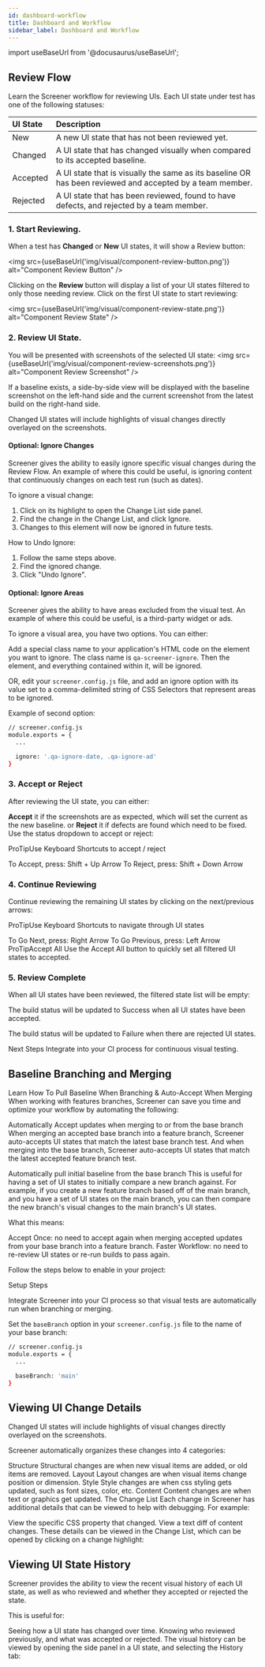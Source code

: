 ```yaml
---
id: dashboard-workflow
title: Dashboard and Workflow
sidebar_label: Dashboard and Workflow
---
```


import useBaseUrl from '@docusaurus/useBaseUrl';

## Review Flow

Learn the Screener workflow for reviewing UIs. Each UI state under test has one of the following statuses:

| UI State | Description
| :-- | :--
| New	| A new UI state that has not been reviewed yet.
| Changed	| A UI state that has changed visually when compared to its accepted baseline.
| Accepted | A UI state that is visually the same as its baseline OR has been reviewed and accepted by a team member.
| Rejected | A UI state that has been reviewed, found to have defects, and rejected by a team member.

### 1. Start Reviewing.

When a test has **Changed** or **New** UI states, it will show a Review button:

<img src={useBaseUrl('img/visual/component-review-button.png')} alt="Component Review Button" />

Clicking on the **Review** button will display a list of your UI states filtered to only those needing review. Click on the first UI state to start reviewing:

<img src={useBaseUrl('img/visual/component-review-state.png')} alt="Component Review State" />

### 2. Review UI State.

You will be presented with screenshots of the selected UI state:
<img src={useBaseUrl('img/visual/component-review-screenshots.png')} alt="Component Review Screenshot" />

If a baseline exists, a side-by-side view will be displayed with the baseline screenshot on the left-hand side and the current screenshot from the latest build on the right-hand side.

Changed UI states will include highlights of visual changes directly overlayed on the screenshots.

#### Optional: Ignore Changes

Screener gives the ability to easily ignore specific visual changes during the Review Flow. An example of where this could be useful, is ignoring content that continuously changes on each test run (such as dates).

To ignore a visual change:
1. Click on its highlight to open the Change List side panel.
2. Find the change in the Change List, and click Ignore.
3. Changes to this element will now be ignored in future tests.


How to Undo Ignore:
1. Follow the same steps above.
2. Find the ignored change.
3. Click "Undo Ignore".

#### Optional: Ignore Areas

Screener gives the ability to have areas excluded from the visual test. An example of where this could be useful, is a third-party widget or ads.

To ignore a visual area, you have two options. You can either:

Add a special class name to your application's HTML code on the element you want to ignore. The class name is `qa-screener-ignore`. Then the element, and everything contained within it, will be ignored.

OR, edit your `screener.config.js` file, and add an ignore option with its value set to a comma-delimited string of CSS Selectors that represent areas to be ignored.

Example of second option:

```bash
// screener.config.js
module.exports = {
  ...

  ignore: '.qa-ignore-date, .qa-ignore-ad'
}
```


### 3. Accept or Reject
After reviewing the UI state, you can either:

**Accept** it if the screenshots are as expected, which will set the current as the new baseline.
or **Reject** it if defects are found which need to be fixed.
Use the status dropdown to accept or reject:



ProTipUse Keyboard Shortcuts to accept / reject

To Accept, press:	Shift + Up Arrow
To Reject, press:	Shift + Down Arrow

### 4. Continue Reviewing
Continue reviewing the remaining UI states by clicking on the next/previous arrows:



ProTipUse Keyboard Shortcuts to navigate through UI states

To Go Next, press:	Right Arrow
To Go Previous, press:	Left Arrow
ProTipAccept All
Use the Accept All button to quickly set all filtered UI states to accepted.


### 5. Review Complete
When all UI states have been reviewed, the filtered state list will be empty:

The build status will be updated to Success when all UI states have been accepted.

The build status will be updated to Failure when there are rejected UI states.

Next Steps
Integrate into your CI process for continuous visual testing.





## Baseline Branching and Merging

Learn How To Pull Baseline When Branching & Auto-Accept When Merging When working with features branches, Screener can save you time and optimize your workflow by automating the following:

Automatically Accept updates when merging to or from the base branch
When merging an accepted base branch into a feature branch, Screener auto-accepts UI states that match the latest base branch test. And when merging into the base branch, Screener auto-accepts UI states that match the latest accepted feature branch test.

Automatically pull initial baseline from the base branch
This is useful for having a set of UI states to initially compare a new branch against. For example, if you create a new feature branch based off of the main branch, and you have a set of UI states on the main branch, you can then compare the new branch's visual changes to the main branch's UI states.

What this means:

Accept Once: no need to accept again when merging accepted updates from your base branch into a feature branch.
Faster Workflow: no need to re-review UI states or re-run builds to pass again.

Follow the steps below to enable in your project:

Setup Steps

Integrate Screener into your CI process so that visual tests are automatically run when branching or merging.

Set the `baseBranch` option in your `screener.config.js` file to the name of your base branch:

```bash
// screener.config.js
module.exports = {
  ...

  baseBranch: 'main'
}
```


## Viewing UI Change Details

Changed UI states will include highlights of visual changes directly overlayed on the screenshots.

Screener automatically organizes these changes into 4 categories:

Structure	Structural changes are when new visual items are added, or old items are removed.
Layout	Layout changes are when visual items change position or dimension.
Style	Style changes are when css styling gets updated, such as font sizes, color, etc.
Content	Content changes are when text or graphics get updated.
The Change List
Each change in Screener has additional details that can be viewed to help with debugging. For example:

View the specific CSS property that changed.
View a text diff of content changes.
These details can be viewed in the Change List, which can be opened by clicking on a change highlight:



## Viewing UI State History

Screener provides the ability to view the recent visual history of each UI state, as well as who reviewed and whether they accepted or rejected the state.

This is useful for:

Seeing how a UI state has changed over time.
Knowing who reviewed previously, and what was accepted or rejected.
The visual history can be viewed by opening the side panel in a UI state, and selecting the History tab:
